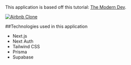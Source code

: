 This application is based off this tutorial:
[The Modern Dev](https://themodern.dev/).

[![Airbnb Clone](https://imgur.com/a/zL1TOBl)](https://airbnb-clone-pkohler95.vercel.app/)

##Technologies used in this application

- Next.js
- Next Auth
- Tailwind CSS
- Prisma
- Supabase

